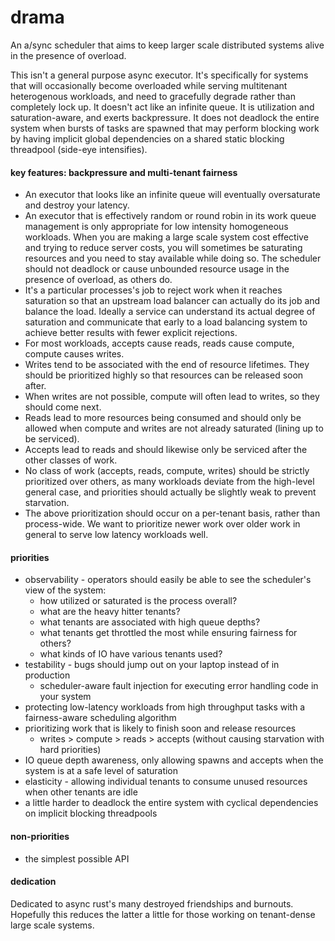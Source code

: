 # drama

An a/sync scheduler that aims to keep larger scale distributed systems alive
in the presence of overload.

This isn't a general purpose async executor. It's specifically for systems that
will occasionally become overloaded while serving multitenant heterogenous workloads,
and need to gracefully degrade rather than completely lock up. It doesn't act like
an infinite queue. It is utilization and saturation-aware, and exerts backpressure.
It does not deadlock the entire system when bursts of tasks are spawned that may
perform blocking work by having implicit global dependencies on a shared static
blocking threadpool (side-eye intensifies).

#### key features: backpressure and multi-tenant fairness

* An executor that looks like an infinite queue will eventually oversaturate and destroy your latency.
* An executor that is effectively random or round robin in its work queue management is only
  appropriate for low intensity homogeneous workloads. When you are making a large scale system cost
  effective and trying to reduce server costs, you will sometimes be saturating resources
  and you need to stay available while doing so. The scheduler should not deadlock or cause
  unbounded resource usage in the presence of overload, as others do.
* It's a particular processes's job to reject work when it reaches saturation
  so that an upstream load balancer can actually do its job and balance the load.
  Ideally a service can understand its actual degree of saturation and communicate that
  early to a load balancing system to achieve better results with fewer explicit rejections.
* For most workloads, accepts cause reads, reads cause compute, compute causes writes.
* Writes tend to be associated with the end of resource lifetimes.
  They should be prioritized highly so that resources can be released soon after.
* When writes are not possible, compute will often lead to writes, so they should come next.
* Reads lead to more resources being consumed and should only be allowed when compute and
  writes are not already saturated (lining up to be serviced).
* Accepts lead to reads and should likewise only be serviced after the other classes of work.
* No class of work (accepts, reads, compute, writes) should be strictly prioritized over others,
  as many workloads deviate from the high-level general case, and priorities should actually
  be slightly weak to prevent starvation.
* The above prioritization should occur on a per-tenant basis, rather than process-wide.
  We want to prioritize newer work over older work in general to serve low latency workloads
  well.

#### priorities

* observability - operators should easily be able to see the scheduler's view of the system:
  * how utilized or saturated is the process overall?
  * what are the heavy hitter tenants?
  * what tenants are associated with high queue depths?
  * what tenants get throttled the most while ensuring fairness for others?
  * what kinds of IO have various tenants used?
* testability - bugs should jump out on your laptop instead of in production
  * scheduler-aware fault injection for executing error handling code in your system
* protecting low-latency workloads from high throughput tasks with a fairness-aware scheduling algorithm
* prioritizing work that is likely to finish soon and release resources
  * writes > compute > reads > accepts (without causing starvation with hard priorities)
* IO queue depth awareness, only allowing spawns and accepts when the system is at a safe level of saturation
* elasticity - allowing individual tenants to consume unused resources when other tenants are idle
* a little harder to deadlock the entire system with cyclical dependencies on implicit blocking threadpools

#### non-priorities

* the simplest possible API

#### dedication

Dedicated to async rust's many destroyed friendships and burnouts.
Hopefully this reduces the latter a little for those working on
tenant-dense large scale systems.
